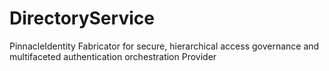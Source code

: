 # DirectoryService
PinnacleIdentity Fabricator for secure, hierarchical access governance and multifaceted authentication orchestration Provider
